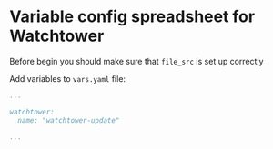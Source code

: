 # Variable config spreadsheet for Watchtower

Before begin you should make sure that `file_src` is set up correctly

Add variables to `vars.yaml` file:

```yaml
...

watchtower:
  name: "watchtower-update"

...
```
